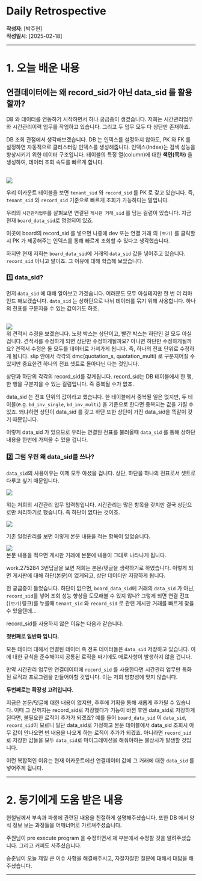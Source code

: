 # Daily Retrospective

**작성자**: [박주현]  
**작성일시**: [2025-02-18]

---

# 1. 오늘 배운 내용

## 연결데이터에는 왜 record_sid가 아닌 data_sid 를 활용할까?

DB 와 데이터를 연동하기 시작하면서 하나 궁금증이 생겼습니다. 저희는 시간관리업무와 시간관리이력 업무를 작업하고 있습니다. 그리고 두 업무 모두 다 상단만 존재하죠.

DB 조회 관점에서 생각해보겠습니다. DB 는 인덱스를 설정하지 않아도, PK 와 FK 를 설정하면 자동적으로 클러스터링 인덱스를 생성해줍니다.
인덱스(Index)는 검색 성능을 향상시키기 위한 데이터 구조입니다.
테이블의 특정 열(column)에 대한 **색인(목차)** 을 생성하여, 데이터 조회 속도를 빠르게 합니다.

<br>

<img src="../ref/박주현_이미지/record2.png">

우리 이카운트 테이블을 보면 `tenant_sid` 와 `record_sid` 를 PK 로 갖고 있습니다. 즉, `tenant_sid` 와 `record_sid` 기준으로 빠르게 조회가 가능하다는 말입니다.

우리의 `시간관리업무`를 살펴보면 연결된 `게시판 거래_sid` 를 담는 컬럼이 있습니다. 지금 현재 `board_data_sid`로 명명되어 있죠.

이곳에 board의 record_sid 를 넣으면 나중에 dev 또는 연결 거래 의 `[보기]` 를 클릭할시 PK 가 제공해주는 인덱스를 통해 빠르게 조회할 수 있다고 생각했습니다.

하지만 현재 저희는 `board_data_sid`에 거래의 `data_sid` 값을 넣어주고 있습니다. `record_sid` 아니고 말이죠. 그 이유에 대해 학습해 보았습니다.

### 1️⃣ data_sid?

먼저 `data_sid` 에 대해 알아보고 가겠습니다. 여러분도 모두 아실테지만 한 번 더 리마인드 해보겠습니다. `data_sid` 는 상하단으로 나뉘 데이터를 묶기 위해 사용합니다. 하나의 전표를 구분지을 수 있는 값이기도 하죠.

<br>

<img src="../ref/박주현_이미지/record_sid.png">

<br>
위 견적서 수정을 보겠습니다. 노랑 박스는 상단이고, 빨간 박스는 하단인 걸 모두 아실겁니다. 견적서를 수정하게 되면 상단만 수정하게될까요? 아니면 하단만 수정하게될까요? 견적서 수정은 둘 모두를 데이터로 가져가게 됩니다. 즉, 하나의 전표 단위로 수정하게 됩니다. slip 안에서 각각의 dmc(quotation_s, quotation_multi) 로 구분지어질 수 있지만 중요한건 하나의 전표 셋트로 돌아다닌 다는 것입니다.

상단과 하단의 각각의 record_sid를 갖게됩니다. record_sid는 DB 테이블에서 한 행, 한 행을 구분지을 수 있는 컬럼입니다. 즉 중복될 수가 없죠.

data_sid 는 전표 단위의 값이라고 했습니다. 한 테이블에서 중복될 일은 없지만, 두 테이블(e.g. `bd_inv_single`, `bd_inv_multi`) 을 기준으로 한다면 중복되는 값을 가질 수 있죠. 왜냐하면 상단이 data_sid 를 갖고 하단 또한 상단이 가진 data_sid을 똑같이 갖기 때문입니다.

이렇게 data_sid 가 있으므로 우리는 연결된 전표를 불러올때 `data_sid` 를 통해 상하단 내용을 한번에 가져올 수 있을 겁니다.

### 2️⃣ 그럼 우린 왜 data_sid를 쓰나?

`data_sid`의 사용이유는 이제 모두 아셨을 겁니다. 상단, 하단을 하나의 전표로서 셋트로 다루고 싶기 때문입니다.

<img src="../ref/박주현_이미지/record3.png">

<br>

위는 저희의 시간관리 업무 입력창입니다. 시간관리는 많은 항목을 갖지만 결국 상단으로만 처리하기로 했습니다. 즉 하단이 없다는 것이죠.

<img src="../ref/박주현_이미지/record5.png">

<br>

기존 일정관리를 보면 이렇게 본문 내용을 적는 항목이 있었습니다.

<img src="../ref/박주현_이미지/record4.png">

<br>
본문 내용을 적으면 게시판 거래에 본문에 내용이 그대로 나타나게 됩니다.

work.275284 3번답글을 보면 저희는 본문/댓글을 생략하기로 하였습니다. 이렇게 되면 게시판에 대해 하단(본문)이 없게되고, 상단 데이터만 저장하게 됩니다.

전 궁금증이 들었습니다. 하단이 없으면, `board_data_sid`에 거래의 `data_sid` 가 아닌, `record_sid`를 넣어 조회 성능 향상을 도모해볼 수 있지 않나?
그렇게 되면 연결 전표(`[보기]`링크)를 누를때 `tenant_sid` 와 `record_sid` 로 관련 게시판 거래를 빠르게 찾을 수 있을텐데...

record_sid를 사용하지 않은 이유는 다음과 같습니다.

**첫번째로 일반화 입니다.**

모든 데이터 대해서 연결된 데이터 즉 전표 데이터들은 `data_sid` 저장하고 있습니다. 이에 대한 규칙을 준수해야지 공통된 로직을 짜기에도 애로사항이 발생하지 않을 겁니다.

만약 시간관리 업무만 연결데이터에 `record_sid` 를 사용한다면 시간관리 업무만 특화된 로직과 프로그램을 만들어야할 것입니다. 이는 저희 방향성에 맞지 않습니다.

**두번째로는 확장성 고려입니다.**

지금은 본문/댓글에 대한 내용이 없지만, 추후에 기획을 통해 새롭게 추가될 수 있습니다. 이때 그 전까지는 record_sid로 저장했다가 기능이 바뀐 후엔 data_sid로 저장하게된다면, 불필요한 로직이 추가가 되겠죠? 예를 들어 `board_data_sid` 이 `data_sid`, `record_sid`이 모르니 일단 data_sid로 가정하고 본문 테이블에서 data_sid 조회시 아무 값이 안나오면 빈 내용을 나오게 하는 로직이 추가가 되겠죠.
아니라면 `record_sid`로 저장한 값들을 모두 `data_sid`로 마이그레이션을 해줘야하는 불상사가 발생할 것입니다.

이런 복합적인 이유는 현재 이카운트에선 연결데이터 값에 그 거래에 대한 `data_sid` 를 넣어주게 됩니다.

---

# 2. 동기에게 도움 받은 내용

현철님께서 부속과 파생에 관련된 내용을 친절하게 설명해주셨습니다. 또한 DB 에서 양식 정보 보는 과정들을 어깨너머로 가르쳐주셨습니다.

주원님이 pre execute program 을 수정하면서 제 부분에서 수정할 것을 알려주셨습니다. 그리고 커피도 사주셨습니다.

승준님이 오늘 제일 큰 이슈 사항을 해결해주시고, 자잘자잘한 질문에 대해서 대답을 해주셨습니다.

---
